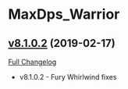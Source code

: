 # MaxDps_Warrior

## [v8.1.0.2](https://github.com/kaminaris/MaxDps-Warrior/tree/v8.1.0.2) (2019-02-17)
[Full Changelog](https://github.com/kaminaris/MaxDps-Warrior/compare/v8.1.0.1...v8.1.0.2)

- v8.1.0.2 - Fury Whirlwind fixes  
